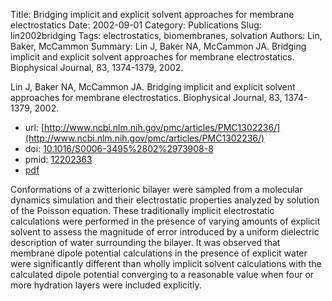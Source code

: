 Title: Bridging implicit and explicit solvent approaches for membrane electrostatics
Date: 2002-09-01
Category: Publications
Slug: lin2002bridging
Tags: electrostatics, biomembranes, solvation
Authors: Lin, Baker, McCammon
Summary: Lin J, Baker NA, McCammon JA. Bridging implicit and explicit solvent approaches for membrane electrostatics. Biophysical Journal, 83, 1374-1379, 2002. 

Lin J, Baker NA, McCammon JA. Bridging implicit and explicit solvent approaches for membrane electrostatics. Biophysical Journal, 83, 1374-1379, 2002. 

* url: [http://www.ncbi.nlm.nih.gov/pmc/articles/PMC1302236/](http://www.ncbi.nlm.nih.gov/pmc/articles/PMC1302236/)
* doi: [10.1016/S0006-3495%2802%2973908-8](http://dx.doi.org/10.1016/S0006-3495%2802%2973908-8)
* pmid: [12202363](http://www.ncbi.nlm.nih.gov/pubmed/12202363)
* [pdf](http://sobolevnrm.github.io/papers/lin2002bridging.pdf)

Conformations of a zwitterionic bilayer were sampled from a molecular dynamics simulation and their electrostatic properties analyzed by solution of the Poisson equation. These traditionally implicit electrostatic calculations were performed in the presence of varying amounts of explicit solvent to assess the magnitude of error introduced by a uniform dielectric description of water surrounding the bilayer. It was observed that membrane dipole potential calculations in the presence of explicit water were significantly different than wholly implicit solvent calculations with the calculated dipole potential converging to a reasonable value when four or more hydration layers were included explicitly.
